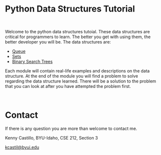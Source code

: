# **Python Data Structures Tutorial**

<br>

Welcome to the python data structures tutoial. These data structures are critical for programmers to learn. The better you get with using them, the better developer you will be. The data structures are:

- [Queue](Queue.md)
- [Sets](Sets.md)
- [Binary Search Trees](BinarySearchTree.md)

Each module will contain real-life examples and descriptions on the data structure. At the end of the module you will find a problem to solve regarding the data structure learned. There will be a solution to the problem that you can look at after you have attempted the problem first.

<br>

# **Contact**

If there is any question you are more than welcome to contact me.

Kenny Castillo, BYU-Idaho, CSE 212, Section 3

kcastil@byui.edu

